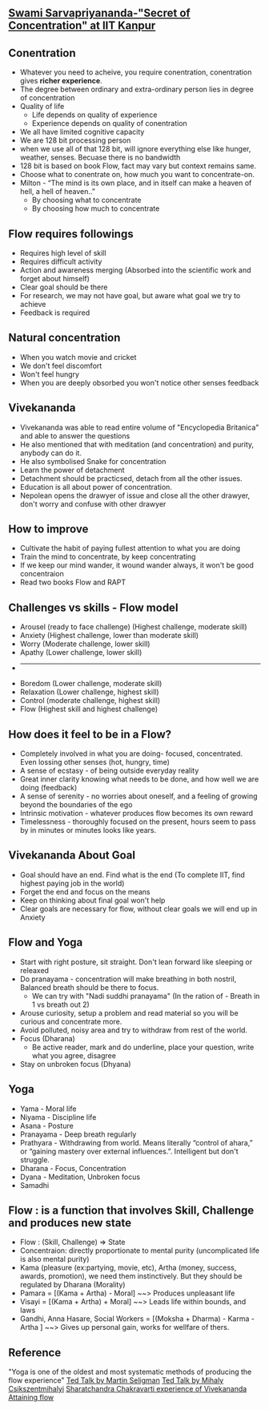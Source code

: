 ## [Swami Sarvapriyananda-"Secret of Concentration" at IIT Kanpur](https://www.youtube.com/watch?v=BGswR0tMqCM)

## Conentration
* Whatever you need to acheive, you require conentration, conentration gives **richer experience**.
* The degree between ordinary and extra-ordinary person lies in degree of concentration
* Quality of life
  * Life depends on quality of experience
  * Experience depends on quality  of conentration
* We all have limited cognitive capacity
* We are 128 bit processing person
* when we use all of that 128 bit, will ignore everything else like hunger, weather, senses. Becuase there is no bandwidth
* 128 bit is based on book Flow, fact may vary but context remains same.
* Choose what to conentrate on, how much you want to concentrate-on.
* Milton - “The mind is its own place, and in itself can make a heaven of hell, a hell of heaven..”
  * By choosing what to concentrate
  * By choosing how much to concentrate

## Flow requires followings
 * Requires high level of skill
 * Requires difficult activity
 * Action and awareness merging (Absorbed into the scientific work and forget about himself)
 * Clear goal should be there
 * For research, we may not have goal, but aware what goal we try to achieve
 * Feedback is required

## Natural concentration
* When you watch movie and cricket
 * We don't feel discomfort
 * Won't feel hungry
 * When you are deeply obsorbed you won't notice other senses feedback

## Vivekananda
 * Vivekananda was able to read entire volume of "Encyclopedia Britanica" and able to answer the questions
 * He also mentioned that with meditation (and concentration) and purity, anybody can do it.
 * He also symbolised Snake for concentration
 * Learn the power of detachment
 * Detachment should be practicsed, detach from all the other issues.
 * Education is all about power of concentration.
* Nepolean opens the drawyer of issue and close all the other drawyer, don't worry and confuse with other drawyer

## How to improve
  * Cultivate the habit of paying fullest attention to what you are doing
  * Train the mind to concentrate, by keep concentrating
  * If we keep our mind wander, it wound wander always, it won't be good concentraion
  * Read two books Flow and RAPT
## Challenges vs skills - Flow model
* Arousel (ready to face challenge) (Highest challenge, moderate skill)
* Anxiety (Highest challenge, lower than moderate skill)
* Worry (Moderate challenge, lower skill)
* Apathy (Lower challenge, lower skill)
* ---
* Boredom  (Lower challenge, moderate skill)
* Relaxation (Lower challenge, highest skill)
* Control (moderate challenge, highest skill)
* Flow (Highest skill and highest challenge)

## How does it feel to be in a Flow?
 * Completely involved in what you are doing- focused, concentrated. Even lossing other senses (hot, hungry, time)
 * A sense of ecstasy - of being outside everyday reality
 * Great inner clarity knowing what needs to be done, and how well we are doing (feedback)
 * A sense of serenity - no worries about oneself, and a feeling of growing beyond the boundaries of the  ego
 * Intrinsic motivation - whatever produces flow becomes its own reward
 * Timelessness - thoroughly focused on the present, hours seem to pass by in minutes or minutes looks like years.


## Vivekananda About Goal
* Goal should have an end. Find what is the end (To complete IIT, find highest paying job in the world)
* Forget the end and focus on the means
* Keep on thinking about final goal won't help
* Clear goals are necessary for flow, without clear goals we will end up in Anxiety 

## Flow and Yoga
* Start with  right posture, sit straight. Don't lean forward like sleeping or releaxed
* Do pranayama - concentration will make breathing in both nostril, Balanced breath should be there to focus.
  * We can try with "Nadi suddhi pranayama" (In the ration of - Breath in 1 vs breath out 2)
* Arouse curiosity, setup a problem and read material so you will be curious and concentrate more.
* Avoid polluted, noisy area and try to withdraw from rest of the world.
* Focus (Dharana)
  * Be active reader, mark and do underline, place your question, write what you agree, disagree
* Stay on unbroken focus (Dhyana)

## Yoga
* Yama - Moral life
* Niyama - Discipline life
* Asana - Posture
* Pranayama - Deep breath regularly
* Prathyara - Withdrawing from world. Means literally “control of ahara,” or “gaining mastery over external influences.”. Intelligent but don't struggle.
* Dharana - Focus, Concentration
* Dyana - Meditation, Unbroken focus
* Samadhi

## Flow : is a function that involves Skill, Challenge and produces new state
* Flow : (Skill, Challenge) => State 
* Concentraion: directly proportionate to mental purity (uncomplicated life is also mental purity)
* Kama (pleasure (ex:partying, movie, etc), Artha (money, success, awards, promotion), we need them instinctively. But they should be regulated by Dharana (Morality)
* Pamara = [(Kama + Artha) - Moral] ~~> Produces unpleasant life
* Visayi = [(Kama + Artha) + Moral] ~~> Leads life within bounds, and laws
* Gandhi, Anna Hasare, Social Workers = [(Moksha + Dharma) - Karma - Artha ] ~~> Gives up personal gain, works for wellfare of thers.

## Reference
"Yoga is one of the oldest and most systematic methods of producing the flow experience"
[Ted Talk by Martin Seligman](http://www.ted.com/talks/martin_seligman_on_the_state_of_psychology?language=en#t-9177)
[Ted Talk by Mihaly Csikszentmihalyi](http://www.ted.com/talks/mihaly_csikszentmihalyi_on_flow?language=en﻿)
[Sharatchandra Chakravarti experience of Vivekananda](http://www.swamivivekanandaquotes.org/2014/05/swami-vivekanandas-reading-speed-and-memory-power.html)
[Attaining flow](https://images.google.com/?q=attaining+flow)
